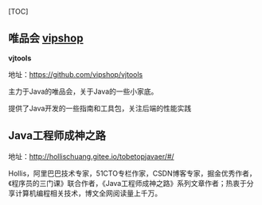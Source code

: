 [TOC]

##  唯品会 [vipshop](https://github.com/vipshop)

**vjtools**

地址：https://github.com/vipshop/vjtools

主力于Java的唯品会，关于Java的一些小家底。

提供了Java开发的一些指南和工具包，关注后端的性能实践

## Java工程师成神之路

地址：http://hollischuang.gitee.io/tobetopjavaer/#/

Hollis，阿里巴巴技术专家，51CTO专栏作家，CSDN博客专家，掘金优秀作者，《程序员的三门课》联合作者，《Java工程师成神之路》系列文章作者；热衷于分享计算机编程相关技术，博文全网阅读量上千万。